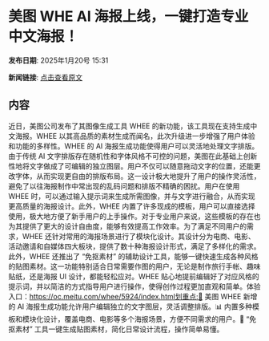 # 美图 WHE AI 海报上线，一键打造专业中文海报！

**发布日期**: 2025年1月20号 15:31

**新闻链接**: [点击查看原文](https://www.aibase.com/zh/news/14858)

## 内容

近日，美图公司发布了其图像生成工具 WHEE 的新功能，该工具现在支持生成中文海报。WHEE 以其高品质的素材生成而闻名，此次升级进一步增强了用户体验和功能的多样性。WHEE 的 AI 海报生成功能使得用户可以灵活地处理文字排版。由于传统 AI 文字排版存在随机性和字体风格不可控的问题，美图在此基础上创新性地将文字做成了可编辑的独立图层。用户不仅可以随意拖动文字的位置，还能更改字体，从而实现更自由的排版布局。这一设计极大地提升了用户的操作灵活性，避免了以往海报制作中常出现的乱码问题和排版不精确的困扰。用户在使用 WHEE 时，可以通过输入提示词来生成所需图像，并与文字进行融合，从而实现更高质量的海报设计。此外，WHEE 内置了许多现成的模板，用户可以直接选择使用，极大地方便了新手用户的上手操作。对于专业用户来说，这些模板的存在也为其提供了更大的设计自由度，能够有效提高工作效率。为了满足不同用户的需求，WHEE 还针对常用的海报场景进行了模块化设计。其设计分为电商、电影、活动邀请和自媒体四大板块，提供了数十种海报设计形式，满足了多样化的需求。此外，WHEE 还推出了 “免抠素材” 的辅助设计工具，能够一键快速生成各种风格的贴图素材。这一功能特别适合日常需要作图的用户，无论是制作旅行手帐、趣味贴纸，还是海报 UI 设计，都能轻松应对。WHEE 贴心地提前编辑好了对应风格的提示词，并以简洁的方式指导用户进行操作，使得创作过程更加直观和简单。体验入口：https://oc.meitu.com/whee/5924/index.html划重点:🌟 美图 WHEE 新增的 AI 海报生成功能允许用户编辑独立的文字图层，灵活调整排版。📊 内置多种模板和模块化设计，覆盖电商、电影等多个海报场景，方便不同需求的用户。🎨 “免抠素材” 工具一键生成贴图素材，简化日常设计流程，操作简单易懂。
